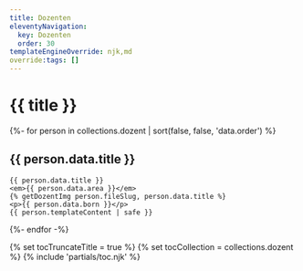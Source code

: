```yaml
---
title: Dozenten
eleventyNavigation:
  key: Dozenten
  order: 30
templateEngineOverride: njk,md
override:tags: []
---
```


<div class="d-flex">
<div class="d-flex-main">


# {{ title }}

{%- for person in collections.dozent | sort(false, false, 'data.order') %}

  <section id="heading-{{ person.fileSlug }}">
    <h2>
      {{ person.data.title }}
    </h2>

    {{ person.data.title }}
    <em>{{ person.data.area }}</em>
    {% getDozentImg person.fileSlug, person.data.title %}
    <p>{{ person.data.born }}</p>
    {{ person.templateContent | safe }}
  </section>
{%- endfor -%}


</div>
<div class="d-flex-sidebar">

  {% set tocTruncateTitle = true %}
  {% set tocCollection = collections.dozent %}
  {% include 'partials/toc.njk' %}

</div>
</div>